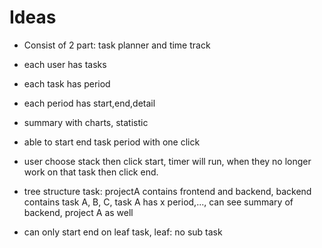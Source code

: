 # Ideas

- Consist of 2 part: task planner and time track

- each user has tasks

- each task has period

- each period has start,end,detail

- summary with charts, statistic

- able to start end task period with one click

- user choose stack then click start, timer will run, when they no longer work on that task then click end.

- tree structure task: projectA contains frontend and backend, backend contains task A, B, C, task A has x period,..., can see summary of backend, project A as well

- can only start end on leaf task, leaf: no sub task
